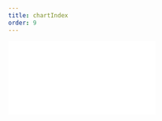 ```yaml
---
title: chartIndex
order: 9
---
```


<embed src="@/docs/manual/core/interaction/chartIndex.zh.md"></embed>
